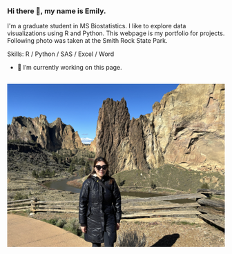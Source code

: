 ### Hi there 👋, my name is Emily.
I'm a graduate student in MS Biostatistics. I like to explore data visualizations using R and Python. This webpage is my portfolio for projects. Following photo was taken at the Smith Rock State Park. 

Skills: R / Python / SAS / Excel / Word

- 🔭 I’m currently working on this page. 


![](emily-image.jpg)
---
